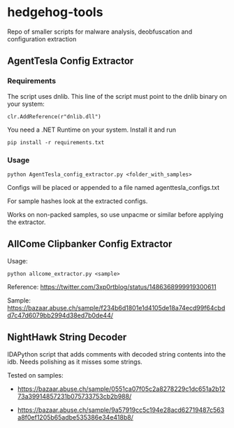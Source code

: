 # hedgehog-tools
 
Repo of smaller scripts for malware analysis, deobfuscation and configuration extraction

## AgentTesla Config Extractor

### Requirements

The script uses dnlib. This line of the script must point to the dnlib binary on your system:

`clr.AddReference(r"dnlib.dll")`

You need a .NET Runtime on your system. Install it and run

`pip install -r requirements.txt`

### Usage

`python AgentTesla_config_extractor.py <folder_with_samples>`

Configs will be placed or appended to a file named agenttesla_configs.txt

For sample hashes look at the extracted configs.

Works on non-packed samples, so use unpacme or similar before applying the extractor.

## AllCome Clipbanker Config Extractor

Usage:

`python allcome_extractor.py <sample>`
  
Reference: https://twitter.com/3xp0rtblog/status/1486368999919300611
  
Sample: https://bazaar.abuse.ch/sample/f234b6d1801e1d4105de18a74ecd99f64cbdd7c47d6079bb2994d38ed7b0de44/

## NightHawk String Decoder

IDAPython script that adds comments with decoded string contents into the idb. Needs polishing as it misses some strings.

Tested on samples:

* https://bazaar.abuse.ch/sample/0551ca07f05c2a8278229c1dc651a2b1273a39914857231b075733753cb2b988/

* https://bazaar.abuse.ch/sample/9a57919cc5c194e28acd62719487c563a8f0ef1205b65adbe535386e34e418b8/
